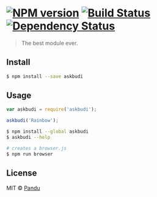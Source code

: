 #  [![NPM version][npm-image]][npm-url] [![Build Status][travis-image]][travis-url] [![Dependency Status][daviddm-image]][daviddm-url]

> The best module ever.


## Install

```sh
$ npm install --save askbudi
```


## Usage

```js
var askbudi = require('askbudi');

askbudi('Rainbow');
```

```sh
$ npm install --global askbudi
$ askbudi --help
```

```sh
# creates a browser.js
$ npm run browser
```


## License

MIT © [Pandu](anpandu.com)


[npm-image]: https://badge.fury.io/js/askbudi.svg
[npm-url]: https://npmjs.org/package/askbudi
[travis-image]: https://travis-ci.org/anpandu/askbudi.svg?branch=master
[travis-url]: https://travis-ci.org/anpandu/askbudi
[daviddm-image]: https://david-dm.org/anpandu/askbudi.svg?theme=shields.io
[daviddm-url]: https://david-dm.org/anpandu/askbudi
